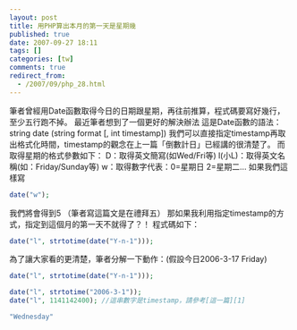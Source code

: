 ```yaml
---
layout: post
title: 用PHP算出本月的第一天是星期幾
published: true
date: 2007-09-27 18:11
tags: []
categories: [tw]
comments: true
redirect_from:
  - /2007/09/php_28.html
---
```



筆者曾經用Date函數取得今日的日期跟星期，再往前推算，程式碼要寫好幾行，至少五行跑不掉。
最近筆者想到了一個更好的解決辦法
這是Date函數的語法：
string date (string format [, int timestamp])
我們可以直接指定timestamp再取出格式化時間，timestamp的觀念在上一篇「倒數計日」已經講的很清楚了。
而取得星期的格式參數如下：
D：取得英文簡寫(如Wed/Fri等)
l(小L)：取得英文名稱(如：Friday/Sunday等)
w：取得數字代表：0=星期日 2=星期二…
如果我們這樣寫

```php
date("w");
```

我們將會得到5 （筆者寫這篇文是在禮拜五）
那如果我利用指定timestamp的方式，指定到這個月的第一天不就得了？！
程式碼如下：

```php
date("l", strtotime(date("Y-n-1")));
```


為了讓大家看的更清楚，筆者分解一下動作：(假設今日2006-3-17 Friday)

```php
date("l", strtotime(date("Y-n-1")));

date("l", strtotime("2006-3-1"));
date("l", 1141142400); //這串數字是timestamp，請參考[這一篇][1]

"Wednesday"
```


[1]: http://littlebmix.blogspot.com/2007/09/php.html

